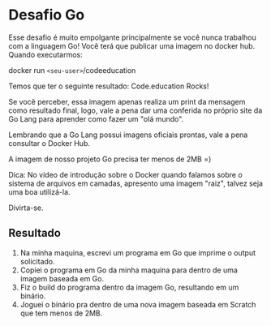 # Desafio Go

Esse desafio é muito empolgante principalmente se você nunca trabalhou com a linguagem Go!
Você terá que publicar uma imagem no docker hub. Quando executarmos:

docker run `<seu-user>`/codeeducation

Temos que ter o seguinte resultado: Code.education Rocks!

Se você perceber, essa imagem apenas realiza um print da mensagem como resultado final, logo, vale a pena dar uma conferida no próprio site da Go Lang para aprender como fazer um "olá mundo".

Lembrando que a Go Lang possui imagens oficiais prontas, vale a pena consultar o Docker Hub.

A imagem de nosso projeto Go precisa ter menos de 2MB =)

Dica: No vídeo de introdução sobre o Docker quando falamos sobre o sistema de arquivos em camadas, apresento uma imagem "raiz", talvez seja uma boa utilizá-la.

Divirta-se.

## Resultado

1. Na minha maquina, escrevi um programa em Go que imprime o output solicitado.
2. Copiei o programa em Go da minha maquina para dentro de uma imagem baseada em Go.
3. Fiz o build do programa dentro da imagem Go, resultando em um binário.
4. Joguei o binário pra dentro de uma nova imagem baseada em Scratch que tem menos de 2MB.
